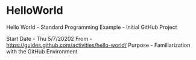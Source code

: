 # HelloWorld

Hello World - Standard Programming Example - Initial GitHub Project

Start Date - Thu 5/7/20202
From - https://guides.github.com/activities/hello-world/
Purpose - Familiarization with the GitHub Environment
